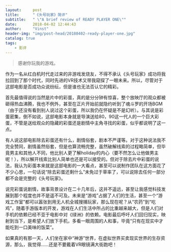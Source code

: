 ```yaml
---
layout:     post
title:      "《头号玩家》简评"
subtitle:   " \"A brief review of READY PLAYER ONE\""
date:       2018-04-02 12:44:43
author:     "Vinst"
header-img: "img/post-head/20180402-ready-player-one.jpg"
catalog: true
tags:
    - 影评
---
```

>感谢你玩我的游戏。

作为一名从红白机时代走过来的非游戏发烧友，不得不承认《头号玩家》成功将我拉回到了那个时代，同时先进的VR技术又带我窥探了一眼未来。所以，尽管对于这部电影是否成功众说纷纭，但是谁也无法否认它的精彩。

首先最值得说的当然是片中的彩蛋，真的是分分钟有惊喜，整个放映厅的观众都被砸得热血沸腾，我也不例外，甚至在正片开始前就隐约听到了魂斗罗的开场BGM（由于还没有看到别人说过这个彩蛋，所以我仍在怀疑是不是幻听）。与其说是彩蛋密集，倒不如说，这部电影本身就是导演送给80，90这一代人的一个巨大彩蛋，不管是送给观众的隐藏的彩蛋还是剧情中主角寻找的彩蛋，似乎都说明了这一点。

有人说这部电影除去彩蛋还有什么，剧情俗套，剧本不严谨等。对于这种说法我不完全赞同，剧情虽然俗套，但是也算流畅完整，虽然破解线索的过程略简单，但毕竟男主和其他人不同，他比别人更了解holiday的内心（要不然怎么让他做男主呢！），所以解开线索比别人简单也还是可以接受的。但对于除去片中彩蛋的说法，我认为彩蛋本来就是这部电影的一大看点，甚至可以说制作团队在这方面花了不少心思，一句话说“除去彩蛋还剩什么”未免过于草率了，可以说除去任何一部分都不会是完整的《头号玩家》。

说完彩蛋说剧情，故事背景设计在二十几年后，这并不遥远，甚至让我感觉科技发展到那个程度也并不是遥不可及。未来是“游戏”占据了人们的生活，甚至一个“游戏工作室”都可以嚣张到用无人机全城搜捕玩家，那么现在呢？从“农药”到“吃鸡”，随着手游版本的开发，游戏在人们生活中所占的比重越来越大，但是人们对手机的依赖已经不亚于电影中对《绿洲》的依赖。电影最后呼吁人们回归现实，映射到当下，是希望人们放下手机，多看一眼周围的人和事，毕竟“只有在现实中才能吃到一口美味的饭菜”。

如果真的有那一天，人们坐在家中“神游”世界，在虚拟世界买卖现实世界的生存资源，那么，我觉得……还是不要戴着VR眼镜满大街跑吧！

